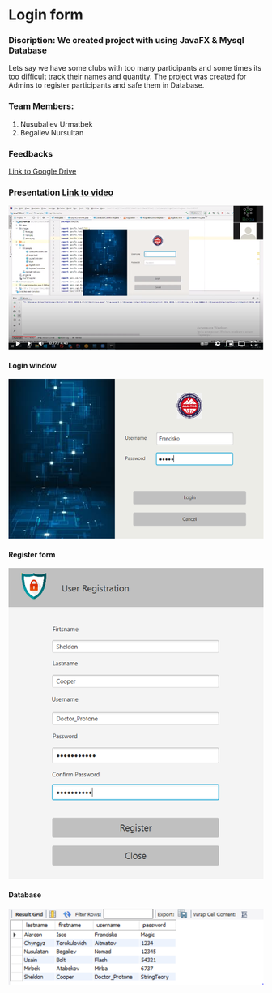# Login form
### Discription: We created project with using JavaFX & Mysql Database 
Lets say we have some clubs with too many participants and some times its too difficult track their names and quantity.
The project was created for Admins to register participants and safe them in Database.
### Team Members: 
1. Nusubaliev Urmatbek
2. Begaliev Nursultan 


### Feedbacks
[Link to Google Drive](https://drive.google.com/drive/folders/1WmeyakobBE_fMWQqa7rcznVExqF1WFnm?usp=sharing)

### Presentation [Link to video](https://youtu.be/gOi2_r7J_rM)
[![Watch the video](https://github.com/Urmatbek-312/JavaFXFinal/blob/master/images/image-login-form.PNG)](https://youtu.be/gOi2_r7J_rM)

#### Login window

![Login form](https://github.com/Urmatbek-312/JavaFXFinal/blob/master/images/Login%20form-%201.PNG)

#### Register form

![Register form](https://github.com/Urmatbek-312/JavaFXFinal/blob/master/images/Register%20form%20-%202.PNG)

#### Database 

![database](https://github.com/Urmatbek-312/JavaFXFinal/blob/master/images/Database%20form.PNG)
